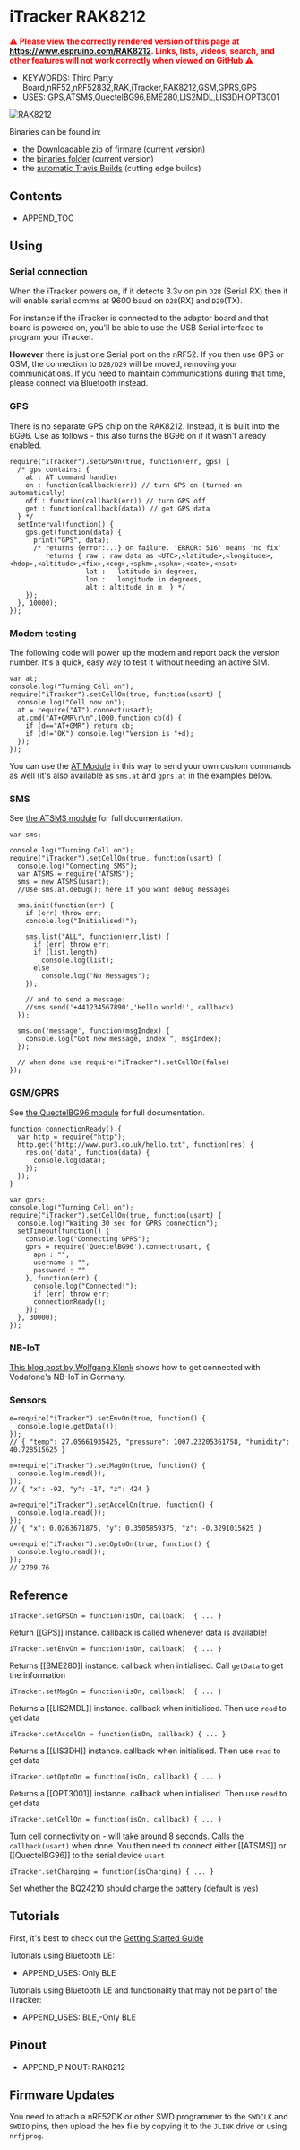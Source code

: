 <!--- Copyright (c) 2018 Gordon Williams, Pur3 Ltd. See the file LICENSE for copying permission. -->
iTracker RAK8212
=======================

<span style="color:red">:warning: **Please view the correctly rendered version of this page at https://www.espruino.com/RAK8212. Links, lists, videos, search, and other features will not work correctly when viewed on GitHub** :warning:</span>

* KEYWORDS: Third Party Board,nRF52,nRF52832,RAK,iTracker,RAK8212,GSM,GPRS,GPS
* USES: GPS,ATSMS,QuectelBG96,BME280,LIS2MDL,LIS3DH,OPT3001

![RAK8212](RAK8212/board.jpg)

Binaries can be found in:

* the [Downloadable zip of firmare](/Download#RAK8212) (current version)
* the [binaries folder](/binaries) (current version)
* the [automatic Travis Builds](https://www.espruino.com/binaries/travis/master/) (cutting edge builds)

Contents
--------

* APPEND_TOC

Using
-----

### Serial connection

When the iTracker powers on, if it detects 3.3v on pin `D28` (Serial RX)
then it will enable serial comms at 9600 baud on `D28`(RX) and `D29`(TX).

For instance if the iTracker is connected to the adaptor board
and that board is powered on, you'll be able to use the USB
Serial interface to program your iTracker.

**However** there is just one Serial port on the nRF52. If you then use
GPS or GSM, the connection to `D28/D29` will be moved, removing your
communications. If you need to maintain communications during that time,
please connect via Bluetooth instead.

### GPS

There is no separate GPS chip on the RAK8212. Instead, it is built into the
BG96. Use as follows - this also turns the BG96 on if it wasn't already enabled.

```
require("iTracker").setGPSOn(true, function(err, gps) {
  /* gps contains: {
    at : AT command handler
    on : function(callback(err)) // turn GPS on (turned on automatically)
    off : function(callback(err)) // turn GPS off
    get : function(callback(data)) // get GPS data
  } */
  setInterval(function() {
    gps.get(function(data) {
      print("GPS", data);
      /* returns {error:...} on failure. 'ERROR: 516' means 'no fix'
         returns { raw : raw data as <UTC>,<latitude>,<longitude>,<hdop>,<altitude>,<fix>,<cog>,<spkm>,<spkn>,<date>,<nsat>
                   lat :   latitude in degrees,
                   lon :   longitude in degrees,
                   alt : altitude in m  } */
    });
  }, 10000);
});
```

### Modem testing

The following code will power up the modem and report back the version number.
It's a quick, easy way to test it without needing an active SIM.

```
var at;
console.log("Turning Cell on");
require("iTracker").setCellOn(true, function(usart) {
  console.log("Cell now on");
  at = require("AT").connect(usart);
  at.cmd("AT+GMR\r\n",1000,function cb(d) {
    if (d=="AT+GMR") return cb;
    if (d!="OK") console.log("Version is "+d);
  });
});
```

You can use the [AT Module](/AT) in this way to send your own custom commands
as well (it's also available as `sms.at` and `gprs.at` in the examples below.

### SMS

See [the ATSMS module](/ATSMS) for full documentation.

```
var sms;

console.log("Turning Cell on");
require("iTracker").setCellOn(true, function(usart) {
  console.log("Connecting SMS");
  var ATSMS = require("ATSMS");
  sms = new ATSMS(usart);
  //Use sms.at.debug(); here if you want debug messages

  sms.init(function(err) {
    if (err) throw err;
    console.log("Initialised!");

    sms.list("ALL", function(err,list) {
      if (err) throw err;
      if (list.length)
        console.log(list);
      else
        console.log("No Messages");
    });

    // and to send a message:
    //sms.send('+441234567890','Hello world!', callback)
  });

  sms.on('message', function(msgIndex) {
    console.log("Got new message, index ", msgIndex);
  });

  // when done use require("iTracker").setCellOn(false)
});
```

### GSM/GPRS

See [the QuectelBG96 module](/QuectelBG96) for full documentation.

```
function connectionReady() {
  var http = require("http");
  http.get("http://www.pur3.co.uk/hello.txt", function(res) {
    res.on('data', function(data) {
      console.log(data);
    });
  });
}

var gprs;
console.log("Turning Cell on");
require("iTracker").setCellOn(true, function(usart) {
  console.log("Waiting 30 sec for GPRS connection");
  setTimeout(function() {
    console.log("Connecting GPRS");
    gprs = require('QuectelBG96').connect(usart, {
      apn : "",
      username : "",
      password : ""
    }, function(err) {
      console.log("Connected!");
      if (err) throw err;
      connectionReady();
    });
  }, 30000);
});
```

### NB-IoT

[This blog post by Wolfgang Klenk](https://wolfgangklenk.wordpress.com/2018/10/12/espruino-on-rak8212-accessing-the-nb-iot-nb1-modem/) shows how to get connected with Vodafone's NB-IoT in Germany.


### Sensors

```
e=require("iTracker").setEnvOn(true, function() {
  console.log(e.getData());
});
// { "temp": 27.05661935425, "pressure": 1007.23205361758, "humidity": 40.728515625 }

m=require("iTracker").setMagOn(true, function() {
  console.log(m.read());
});
// { "x": -92, "y": -17, "z": 424 }

a=require("iTracker").setAccelOn(true, function() {
  console.log(a.read());
});
// { "x": 0.0263671875, "y": 0.3505859375, "z": -0.3291015625 }

o=require("iTracker").setOptoOn(true, function() {
  console.log(o.read());
});
// 2709.76
```

Reference
----------

`iTracker.setGPSOn = function(isOn, callback)  { ... }`

Return [[GPS]] instance. callback is called whenever data is available!

`iTracker.setEnvOn = function(isOn, callback)  { ... }`

Returns [[BME280]] instance. callback when initialised. Call `getData` to get the information

`iTracker.setMagOn = function(isOn, callback)  { ... }`

Returns a [[LIS2MDL]] instance. callback when initialised. Then use `read` to get data

`iTracker.setAccelOn = function(isOn, callback) { ... }`

Returns a [[LIS3DH]] instance. callback when initialised. Then use `read` to get data

`iTracker.setOptoOn = function(isOn, callback) { ... }`

Returns a [[OPT3001]] instance. callback when initialised. Then use `read` to get data

`iTracker.setCellOn = function(isOn, callback) { ... }`

Turn cell connectivity on - will take around 8 seconds. Calls the `callback(usart)` when done. You then need to connect either [[ATSMS]] or [[QuectelBG96]] to the serial device `usart`

`iTracker.setCharging = function(isCharging) { ... }`

Set whether the BQ24210 should charge the battery (default is yes)


Tutorials
---------

First, it's best to check out the [Getting Started Guide](/Quick+Start+BLE#RAK8212)

Tutorials using Bluetooth LE:

* APPEND_USES: Only BLE

Tutorials using Bluetooth LE and functionality that may not be part of the iTracker:

* APPEND_USES: BLE,-Only BLE


Pinout
--------

* APPEND_PINOUT: RAK8212


Firmware Updates
-----------------

You need to attach a nRF52DK or other SWD programmer to the `SWDCLK`
and `SWDIO` pins, then upload the hex file by copying it to the `JLINK` drive
or using `nrfjprog`.
